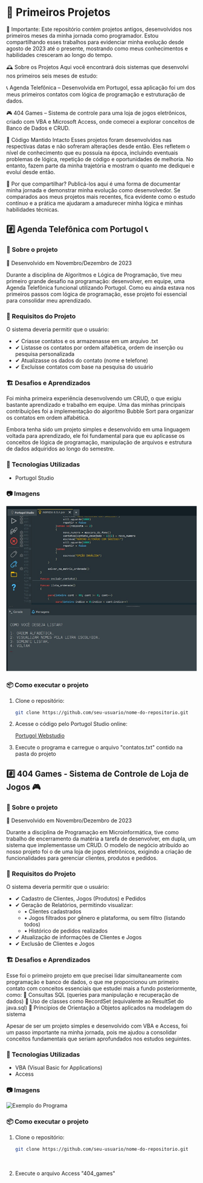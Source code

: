 # 📜 Primeiros Projetos

🚀 Importante: Este repositório contém projetos antigos, desenvolvidos nos primeiros meses da minha jornada como programador. Estou compartilhando esses trabalhos para evidenciar minha evolução desde agosto de 2023 até o presente, mostrando como meus conhecimentos e habilidades cresceram ao longo do tempo.

🕰️ Sobre os Projetos
Aqui você encontrará dois sistemas que desenvolvi nos primeiros seis meses de estudo:

📞 Agenda Telefônica – Desenvolvida em Portugol, essa aplicação foi um dos meus primeiros contatos com lógica de programação e estruturação de dados.

🎮 404 Games – Sistema de controle para uma loja de jogos eletrônicos, criado com VBA e Microsoft Access, onde comecei a explorar conceitos de Banco de Dados e CRUD.

📝 Código Mantido Intacto
Esses projetos foram desenvolvidos nas respectivas datas e não sofreram alterações desde então. Eles refletem o nível de conhecimento que eu possuía na época, incluindo eventuais problemas de lógica, repetição de código e oportunidades de melhoria. No entanto, fazem parte da minha trajetória e mostram o quanto me dediquei e evoluí desde então.

👀 Por que compartilhar?
Publicá-los aqui é uma forma de documentar minha jornada e demonstrar minha evolução como desenvolvedor. Se comparados aos meus projetos mais recentes, fica evidente como o estudo contínuo e a prática me ajudaram a amadurecer minha lógica e minhas habilidades técnicas.

## #️⃣ Agenda Telefônica com Portugol 📞


### 📝 Sobre o projeto  
📅 Desenvolvido em Novembro/Dezembro de 2023
 
Durante a disciplina de Algoritmos e Lógica de Programação, tive meu primeiro grande desafio na programação: desenvolver, em equipe, uma Agenda Telefônica funcional utilizando Portugol. Como eu ainda estava nos primeiros passos com lógica de programação, esse projeto foi essencial para consolidar meu aprendizado.


### 🔨 Requisitos do Projeto
O sistema deveria permitir que o usuário:
- ✔ Criasse contatos e os armazenasse em um arquivo .txt
- ✔ Listasse os contatos por ordem alfabética, ordem de inserção ou pesquisa personalizada
- ✔ Atualizasse os dados do contato (nome e telefone)
- ✔ Excluísse contatos com base na pesquisa do usuário

### 🏗️ Desafios e Aprendizados  
Foi minha primeira experiência desenvolvendo um CRUD, o que exigiu bastante aprendizado e trabalho em equipe. Uma das minhas principais contribuições foi a implementação do algoritmo Bubble Sort para organizar os contatos em ordem alfabética.

Embora tenha sido um projeto simples e desenvolvido em uma linguagem voltada para aprendizado, ele foi fundamental para que eu aplicasse os conceitos de lógica de programação, manipulação de arquivos e estrutura de dados adquiridos ao longo do semestre. 

### 📂 Tecnologias Utilizadas  
- Portugol Studio

### 📷 Imagens
![Exemplo do Programa](agenda_telefonica/agenda_portugol.jpeg)

### 📦 Como executar o projeto  
1. Clone o repositório:  
   ```bash
   git clone https://github.com/seu-usuario/nome-do-repositorio.git

2. Acesse o código pelo Portugol Studio online:
    
    [Portugol Webstudio](https://portugol.dev/)
    
3. Execute o programa e carregue o arquivo "contatos.txt" contido na pasta do projeto


## #️⃣ 404 Games - Sistema de Controle de Loja de Jogos 🎮


### 📝 Sobre o projeto  
📅 Desenvolvido em Novembro/Dezembro de 2023
 
Durante a disciplina de Programação em Microinformática, tive como trabalho de encerramento da matéria a tarefa de desenvolver, em dupla, um sistema que implementasse um CRUD. O modelo de negócio atribuído ao nosso projeto foi o de uma loja de jogos eletrônicos, exigindo a criação de funcionalidades para gerenciar clientes, produtos e pedidos.


### 🔨 Requisitos do Projeto
O sistema deveria permitir que o usuário:
- ✔ Cadastro de Clientes, Jogos (Produtos) e Pedidos
- ✔ Geração de Relatórios, permitindo visualizar:
  - • Clientes cadastrados
  - • Jogos filtrados por gênero e plataforma, ou sem filtro (listando todos)
  - • Histórico de pedidos realizados
- ✔ Atualização de informações de Clientes e Jogos
- ✔ Exclusão de Clientes e Jogos


### 🏗️ Desafios e Aprendizados  
Esse foi o primeiro projeto em que precisei lidar simultaneamente com programação e banco de dados, o que me proporcionou um primeiro contato com conceitos essenciais que estudei mais a fundo posteriormente, como:
📌 Consultas SQL (queries para manipulação e recuperação de dados)
📌 Uso de classes como RecordSet (equivalente ao ResultSet do java.sql)
📌 Princípios de Orientação a Objetos aplicados na modelagem do sistema

Apesar de ser um projeto simples e desenvolvido com VBA e Access, foi um passo importante na minha jornada, pois me ajudou a consolidar conceitos fundamentais que seriam aprofundados nos estudos seguintes.

### 📂 Tecnologias Utilizadas  
- VBA (Visual Basic for Applications)
- Access

### 📷 Imagens
![Exemplo do Programa](404_games/exemplo_sistema.jpeg)

### 📦 Como executar o projeto  
1. Clone o repositório:  
   ```bash
   git clone https://github.com/seu-usuario/nome-do-repositorio.git
    
    
2. Execute o arquivo Access "404_games"



